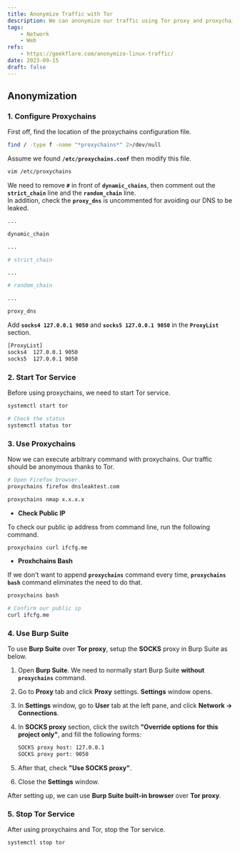 ```yaml
---
title: Anonymize Traffic with Tor
description: We can anonymize our traffic using Tor proxy and proxychains.
tags:
    - Network
    - Web
refs:
    - https://geekflare.com/anonymize-linux-traffic/
date: 2023-09-15
draft: false
---
```


## Anonymization

### 1. Configure Proxychains

First off, find the location of the proxychains configuration file.

```bash
find / -type f -name "*proxychains*" 2>/dev/null
```

Assume we found **`/etc/proxychains.conf`** then modify this file.

```bash
vim /etc/proxychains
```

We need to remove **`#`** in front of **`dynamic_chains`**, then comment out the **`strict_chain`** line and the **`random_chain`** line.  
In addition, check the **`proxy_dns`** is uncommented for avoiding our DNS to be leaked.

```bash
...

dynamic_chain

...

# strict_chain

...

# random_chain

...

proxy_dns
```

Add **`socks4 127.0.0.1 9050`** and **`socks5 127.0.0.1 9050`** in the **`ProxyList`** section. 

```bash
[ProxyList]
socks4  127.0.0.1 9050
socks5  127.0.0.1 9050
```

### 2. Start Tor Service

Before using proxychains, we need to start Tor service.

```bash
systemctl start tor

# Check the status
systemctl status tor
```

### 3. Use Proxychains

Now we can execute arbitrary command with proxychains. Our traffic should be anonymous thanks to Tor.

```bash
# Open Firefox browser.
proxychains firefox dnsleaktest.com

proxychains nmap x.x.x.x
```

- **Check Public IP**

To check our public ip address from command line, run the following command.

```bash
proxychains curl ifcfg.me
```

- **Proxhchains Bash**

If we don't want to append **`proxychains`** command every time, **`proxychains bash`** command eliminates the need to do that.

```bash
proxychains bash

# Confirm our public ip
curl ifcfg.me
```

### 4. Use Burp Suite

To use **Burp Suite** over **Tor proxy**, setup the **SOCKS** proxy in Burp Suite as below.

1. Open **Burp Suite**. We need to normally start Burp Suite **without `proxychains`** command.
2. Go to **Proxy** tab and click **Proxy** settings. **Settings** window opens.
3. In **Settings** window, go to **User** tab at the left pane, and click **Network → Connections**.
4. In **SOCKS proxy** section, click the switch **"Override options for this project only"**, and fill the following forms:

    ```sh
    SOCKS proxy host: 127.0.0.1
    SOCKS proxy port: 9050
    ```
5. After that, check **"Use SOCKS proxy"**.
6. Close the **Settings** window.

After setting up, we can use **Burp Suite built-in browser** over **Tor proxy**.

### 5. Stop Tor Service

After using proxychains and Tor, stop the Tor service.

```bash
systemctl stop tor
```